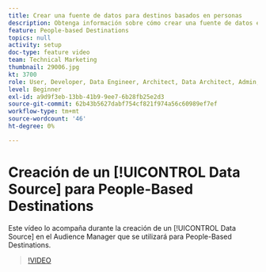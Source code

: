 ```yaml
---
title: Crear una fuente de datos para destinos basados en personas
description: Obtenga información sobre cómo crear una fuente de datos en Audience Manager para utilizarla en People-Based Destinations.
feature: People-based Destinations
topics: null
activity: setup
doc-type: feature video
team: Technical Marketing
thumbnail: 29006.jpg
kt: 3700
role: User, Developer, Data Engineer, Architect, Data Architect, Admin, Leader
level: Beginner
exl-id: a9d9f3eb-13bb-41b9-9ee7-6b28fb25e2d3
source-git-commit: 62b43b5627dabf754cf821f974a56c60989ef7ef
workflow-type: tm+mt
source-wordcount: '46'
ht-degree: 0%

---
```


# Creación de un [!UICONTROL Data Source] para People-Based Destinations

Este vídeo lo acompaña durante la creación de un [!UICONTROL Data Source] en el Audience Manager que se utilizará para People-Based Destinations.

>[!VIDEO](https://video.tv.adobe.com/v/29006/?quality=12)
